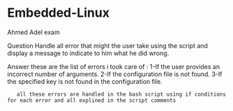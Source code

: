 # Embedded-Linux
Ahmed Adel exam 



Question 
 Handle all error that might the user take using the script and display a message to indicate to him what he did wrong.

Answer 
   these are the list of errors i took care of :
       1-If the user provides an incorrect number of arguments.
       2-If the configuration file is not found.
       3-If the specified key is not found in the configuration file. 
       
       all these errors are handled in the bash script using if conditions for each error and all explined in the script comments 

